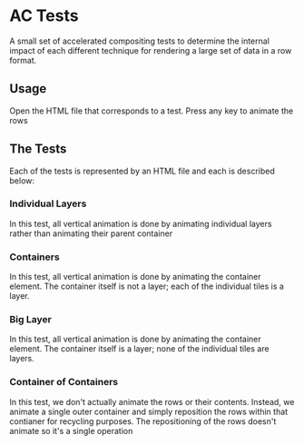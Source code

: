 AC Tests
========

A small set of accelerated compositing tests to determine the internal impact of each different
technique for rendering a large set of data in a row format.

Usage
-----

Open the HTML file that corresponds to a test. Press any key to animate the rows

The Tests
---------

Each of the tests is represented by an HTML file and each is described below:

### Individual Layers

In this test, all vertical animation is done by animating individual layers rather than animating
their parent container

### Containers

In this test, all vertical animation is done by animating the container element. The container
itself is not a layer; each of the individual tiles is a layer.

### Big Layer

In this test, all vertical animation is done by animating the container element. The container
itself is a layer; none of the individual tiles are layers.

### Container of Containers

In this test, we don't actually animate the rows or their contents. Instead, we animate a single
outer container and simply reposition the rows within that contianer for recycling purposes. The
repositioning of the rows doesn't animate so it's a single operation
